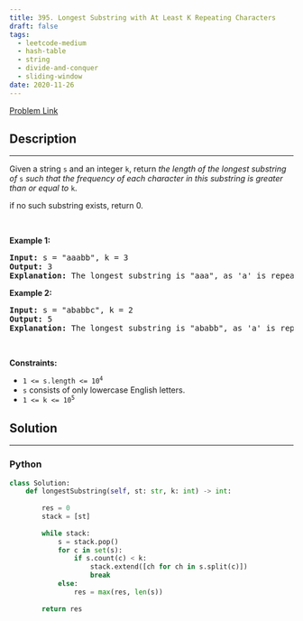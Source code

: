 ```yaml
---
title: 395. Longest Substring with At Least K Repeating Characters
draft: false
tags: 
  - leetcode-medium
  - hash-table
  - string
  - divide-and-conquer
  - sliding-window
date: 2020-11-26
---
```


[Problem Link](https://leetcode.com/problems/longest-substring-with-at-least-k-repeating-characters/)

## Description

---
<p>Given a string <code>s</code> and an integer <code>k</code>, return <em>the length of the longest substring of</em> <code>s</code> <em>such that the frequency of each character in this substring is greater than or equal to</em> <code>k</code>.</p>

<p data-pm-slice="1 1 []">if no such substring exists, return 0.</p>

<p>&nbsp;</p>
<p><strong class="example">Example 1:</strong></p>

<pre>
<strong>Input:</strong> s = &quot;aaabb&quot;, k = 3
<strong>Output:</strong> 3
<strong>Explanation:</strong> The longest substring is &quot;aaa&quot;, as &#39;a&#39; is repeated 3 times.
</pre>

<p><strong class="example">Example 2:</strong></p>

<pre>
<strong>Input:</strong> s = &quot;ababbc&quot;, k = 2
<strong>Output:</strong> 5
<strong>Explanation:</strong> The longest substring is &quot;ababb&quot;, as &#39;a&#39; is repeated 2 times and &#39;b&#39; is repeated 3 times.
</pre>

<p>&nbsp;</p>
<p><strong>Constraints:</strong></p>

<ul>
	<li><code>1 &lt;= s.length &lt;= 10<sup>4</sup></code></li>
	<li><code>s</code> consists of only lowercase English letters.</li>
	<li><code>1 &lt;= k &lt;= 10<sup>5</sup></code></li>
</ul>


## Solution

---
### Python
``` py title='longest-substring-with-at-least-k-repeating-characters'
class Solution:
    def longestSubstring(self, st: str, k: int) -> int:
        
        res = 0
        stack = [st]
        
        while stack:
            s = stack.pop()
            for c in set(s):
                if s.count(c) < k:
                    stack.extend([ch for ch in s.split(c)])
                    break
            else:    
                res = max(res, len(s))
        
        return res
        
```

